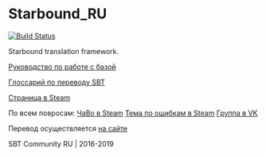 # Starbound_RU
[![Build Status](https://travis-ci.org/SBT-community/Starbound_RU.svg?branch=web-interface)](https://travis-ci.org/SBT-community/Starbound_RU)

Starbound translation framework.

[Руководство по работе с базой](https://gist.github.com/xomachine/1e2641edaf03ead58156f28d478d7fd1)

[Глоссарий по переводу SBT](https://docs.google.com/spreadsheets/d/11wsdVB_vysNa-GrdEjqbt2yOJivNBQZkg_yX0A_hvso/edit#gid=0)

[Страница в Steam](https://steamcommunity.com/sharedfiles/filedetails/?id=731751231)

По всем повросам:
[ЧаВо в Steam](https://steamcommunity.com/workshop/filedetails/discussion/731751231/133257324797830429/)
[Тема по ошибкам в Steam](https://steamcommunity.com/workshop/filedetails/discussion/731751231/352788917764662146/)
[Группа в VK](https://vk.com/sbt_rus)

Перевод осуществляется [на сайте](https://sbt-community.github.io/)

SBT Community RU | 2016-2019

